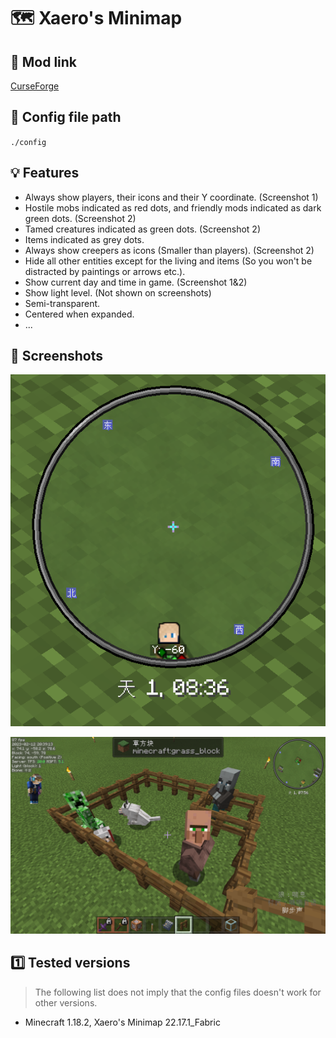 # 🗺️ Xaero's Minimap
## 🔗 Mod link
[CurseForge](https://www.curseforge.com/minecraft/mc-mods/xaeros-minimap)

## 📂 Config file path
`./config`

## 💡 Features
- Always show players, their icons and their Y coordinate. (Screenshot 1)
- Hostile mobs indicated as red dots, and friendly mods indicated as dark green dots. (Screenshot 2)
- Tamed creatures indicated as green dots. (Screenshot 2)
- Items indicated as grey dots.
- Always show creepers as icons (Smaller than players). (Screenshot 2)
- Hide all other entities except for the living and items (So you won't be distracted by paintings or arrows etc.).
- Show current day and time in game. (Screenshot 1&2)
- Show light level. (Not shown on screenshots)
- Semi-transparent.
- Centered when expanded.
- ...

## 📸 Screenshots
![1](./images/1.png)

![2](./images/2.png)

## 1️⃣ Tested versions
> The following list does not imply that the config files doesn't work for other versions.

- Minecraft 1.18.2, Xaero's Minimap 22.17.1_Fabric
